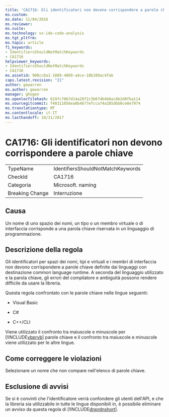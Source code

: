 ```yaml
---
title: 'CA1716: Gli identificatori non devono corrispondere a parole chiave | Documenti Microsoft'
ms.custom: 
ms.date: 11/04/2016
ms.reviewer: 
ms.suite: 
ms.technology: vs-ide-code-analysis
ms.tgt_pltfrm: 
ms.topic: article
f1_keywords:
- IdentifiersShouldNotMatchKeywords
- CA1716
helpviewer_keywords:
- IdentifiersShouldNotMatchKeywords
- CA1716
ms.assetid: 900cc8a1-1089-4069-a4ce-10b109ac4fab
caps.latest.revision: "21"
author: gewarren
ms.author: gewarren
manager: ghogen
ms.openlocfilehash: 619fc7867d14a26f2c3b674b4b8ac8b2d8fba114
ms.sourcegitcommit: f40311056ea0b4677efcca74a285dbb0ce0e7974
ms.translationtype: MT
ms.contentlocale: it-IT
ms.lasthandoff: 10/31/2017
---
```

# <a name="ca1716-identifiers-should-not-match-keywords"></a>CA1716: Gli identificatori non devono corrispondere a parole chiave
|||  
|-|-|  
|TypeName|IdentifiersShouldNotMatchKeywords|  
|CheckId|CA1716|  
|Categoria|Microsoft. naming|  
|Breaking Change|Interruzione|  
  
## <a name="cause"></a>Causa  
 Un nome di uno spazio dei nomi, un tipo o un membro virtuale o di interfaccia corrisponde a una parola chiave riservata in un linguaggio di programmazione.  
  
## <a name="rule-description"></a>Descrizione della regola  
 Gli identificatori per spazi dei nomi, tipi e virtuali e i membri di interfaccia non devono corrispondere a parole chiave definite dai linguaggi con destinazione common language runtime. A seconda del linguaggio utilizzato e la parola chiave, gli errori del compilatore e ambiguità possono rendere difficile da usare la libreria.  
  
 Questa regola confrontato con le parole chiave nelle lingue seguenti:  
  
-   Visual Basic  
  
-   C#  
  
-   C++/CLI  
  
 Viene utilizzato il confronto tra maiuscole e minuscole per [!INCLUDE[vbprvb](../code-quality/includes/vbprvb_md.md)] parole chiave e il confronto tra maiuscole e minuscole viene utilizzato per le altre lingue.  
  
## <a name="how-to-fix-violations"></a>Come correggere le violazioni  
 Selezionare un nome che non compare nell'elenco di parole chiave.  
  
## <a name="when-to-suppress-warnings"></a>Esclusione di avvisi  
 Se si è convinti che l'identificatore verrà confondere gli utenti dell'API, e che la libreria sia utilizzabile in tutte le lingue disponibili in, è possibile eliminare un avviso da questa regola di [!INCLUDE[dnprdnshort](../code-quality/includes/dnprdnshort_md.md)].